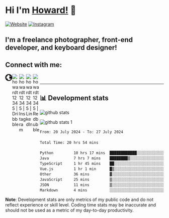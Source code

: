# Hi I'm [Howard!][website] 👋

[![Website](https://img.shields.io/website?label=howardt12345.com&style=for-the-badge&url=https%3A%2F%2Fhowardt12345.com)](https://howardt12345.com)
[![Instagram](https://img.shields.io/badge/instagram-%23E4405F.svg?&style=for-the-badge&logo=instagram&logoColor=white)](https://instagram.com/howardt12345)

I'm a freelance photographer, front-end developer, and keyboard designer!
---

## Connect with me:

[<img align="left" alt="howardt12345.com" width="22px" src="https://raw.githubusercontent.com/iconic/open-iconic/master/svg/globe.svg" />][website]
[<img align="left" alt="howardt12345 | Dribbble" width="22px" src="https://cdn.jsdelivr.net/npm/simple-icons@v3/icons/dribbble.svg" />][dribbble]
[<img align="left" alt="howardt12345 | Instagram" width="22px" src="https://cdn.jsdelivr.net/npm/simple-icons@v3/icons/instagram.svg" />][instagram]
[<img align="left" alt="howardt12345 | LinkedIn" width="22px" src="https://cdn.jsdelivr.net/npm/simple-icons@v3/icons/linkedin.svg" />][linkedin]
[<img align="left" alt="howardt12345 | Redbubble" width="22px" src="https://cdn.jsdelivr.net/npm/simple-icons@v3/icons/redbubble.svg" />][redbubble]

<br />

---

## 📊 Development stats

![github stats](https://github-readme-stats.vercel.app/api?username=howardt12345&show_icons=true&hide_border=true&theme=dark&hide=contribs,issues)

![github stats 1](https://github-readme-stats.vercel.app/api/top-langs?username=howardt12345&langs_count=8&show_icons=true&hide_border=true&theme=dark&layout=compact)

<!--START_SECTION:waka-->

```txt
From: 20 July 2024 - To: 27 July 2024

Total Time: 20 hrs 54 mins

Python         10 hrs 17 mins  ████████████░░░░░░░░░░░░░   47.84 %
Java           7 hrs 7 mins    ████████▒░░░░░░░░░░░░░░░░   33.11 %
TypeScript     1 hr 45 mins    ██░░░░░░░░░░░░░░░░░░░░░░░   08.19 %
Vue.js         1 hr 1 min      █▒░░░░░░░░░░░░░░░░░░░░░░░   04.78 %
Other          36 mins         ▓░░░░░░░░░░░░░░░░░░░░░░░░   02.83 %
JavaScript     25 mins         ▒░░░░░░░░░░░░░░░░░░░░░░░░   01.96 %
JSON           11 mins         ▒░░░░░░░░░░░░░░░░░░░░░░░░   00.92 %
Markdown       4 mins          ░░░░░░░░░░░░░░░░░░░░░░░░░   00.32 %
```

<!--END_SECTION:waka-->

**Note**: Development stats are only metrics of my public code and do not reflect experience or skill level. Coding time stats may be inaccurate and should not be used as a metric of my day-to-day productivity.

[website]: https://howardt12345.com
[dribbble]: https://dribbble.com/howardt12345
[instagram]: https://instagram.com/howardt12345
[linkedin]: https://linkedin.com/in/howardt12345
[redbubble]: https://www.redbubble.com/people/howardt12345/
